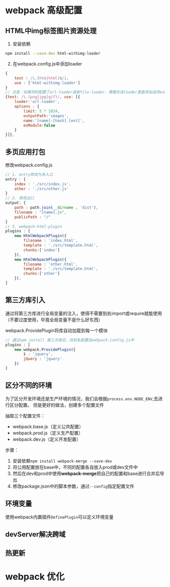 # webpack 高级配置

## HTML中img标签图片资源处理
1. 安装依赖
```sh
npm install --save-dev html-withimg-loader
```

2. 在webpack.config.js中添加loader
```js
{
    test : /\.(htm|html)$/i,
    use : ['html-withimg-loader']
}
// 注意：如果同时配置了url-loader或者file-loader，需要在该loader里面添加选项esModule:false
{test: /\.(png|jpg|gif)/, use: [{
    loader:'url-loader',
    options : {
        limit: 5 * 1024,
        outputPath:'images',
        name:'[name]-[hash].[ext]',
        esModule:false
    }
}]},

```

## 多页应用打包
修改webpack.config.js
```js
// 1. entry修改为多入口
entry : {
    index : './src/index.js',
    other : './src/other.js'
}
// 2. 修改出口
output: {
    path : path.join(__dirname , 'dist'),
    filename : "[name].js",
    publicPath : "/"
}
// 3. webpack-html-plugin
plugins : [
    new HtmlWebpackPlugin({
        filename : 'index.html',
        template : './src/template.html',
        chunks:['index']
    }),
    new HtmlWebpackPlugin({
        filename : 'other.html',
        template : './src/template.html',
        chunks:['other']
    }),
]
```


## 第三方库引入
通过将第三方库进行全局变量的注入，使得不需要到处import或require就能使用（不要过度使用，毕竟全局变量不是什么好东西）

webpack.ProvidePlugin将库自动加载到每一个模块
```js
// 通过npm install 第三方库后，将别名配置在webpack.config.js中
plugins : [
    new webpack.ProvidePlugin({
        $ : 'jquery',
        jQuery : 'jquery'
    })
]
```

## 区分不同的环境
为了区分开发环境还是生产环境的情况，我们会根据`process.env.NODE_ENV`,去进行区分配置。
但是更好的做法，创建多个配置文件

抽取三个配置文件：
- webpack.base.js（定义公共配置）
- webpack.prod.js（定义生产配置）
- webpack.dev.js（定义开发配置）

步骤：
1. 安装依赖`npm install webpack-merge --save-dev`
2. 将公用配置放在base中，不同的配置各自放入prod或dev文件中
3. 然后在dev和prod中使用**webpack-merge**把自己的配置和base进行合并后导出
4. 修改package.json中的脚本参数，通过`--config`指定配置文件


## 环境变量

使用webpack内置插件`DefinePlugin`可以定义环境变量




## devServer解决跨域

## 热更新

# webpack 优化
